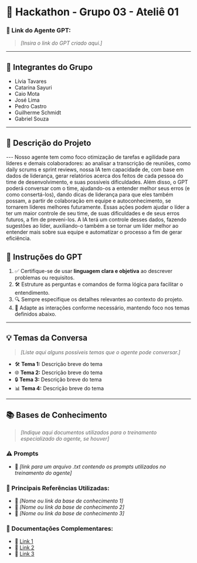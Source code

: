 # **🚀 Hackathon - Grupo 03 - Ateliê 01**

### **🔗 Link do Agente GPT:**  
> _[Insira o link do GPT criado aqui.]_

---

## **👥 Integrantes do Grupo**  
- Lívia Tavares
- Catarina Sayuri
- Caio Mota
- José Lima
- Pedro Castro
- Guilherme Schmidt
- Gabriel Souza
---

## **📄 Descrição do Projeto**  
--- Nosso agente tem como foco otimização de tarefas e agilidade para líderes e demais colaboradores: ao analisar a transcrição de reuniões, como daily scrums e sprint reviews, nossa IA tem capacidade de, com base em dados de liderança, gerar relatórios acerca dos feitos de cada pessoa do time de desenvolvimento, e suas possíveis dificuldades. Além disso, o GPT poderá conversar com o time, ajudando-os a entender melhor seus erros (e como consertá-los), dando dicas de liderança para que eles também possam, a partir de colaboração em equipe e autoconhecimento, se tornarem líderes melhores futuramente.
Essas ações podem ajudar o líder a ter um maior controle de seu time, de suas dificuldades e de seus erros futuros, a fim de preveni-los. A IA terá um controle desses dados, fazendo sugestões ao líder, auxiliando-o também a se tornar um líder melhor ao entender mais sobre sua equipe e automatizar o processo a fim de gerar eficiência.

## **🤖 Instruções do GPT** 
> 
1. ✅ Certifique-se de usar **linguagem clara e objetiva** ao descrever problemas ou requisitos.  
2. 🛠️ Estruture as perguntas e comandos de forma lógica para facilitar o entendimento.  
3. 🔍 Sempre especifique os detalhes relevantes ao contexto do projeto.  
4. 🎯 Adapte as interações conforme necessário, mantendo foco nos temas definidos abaixo.  

---

## **💡 Temas da Conversa** 
> _[Liste aqui alguns possíveis temas que o agente pode conversar.]_
- 🛠️ **Tema 1:** Descrição breve do tema  
- 🌐 **Tema 2:** Descrição breve do tema  
- 🔒 **Tema 3:** Descrição breve do tema  
- 📊 **Tema 4:** Descrição breve do tema  

---

## **📚 Bases de Conhecimento**  
> _[Indique aqui documentos utilizados para o treinamento especializado do agente, se houver]_
### **⚠️ Prompts**
- 📗 _[link para um arquivo .txt contendo os prompts utilizados no treinamento do agente]_

### **📘 Principais Referências Utilizadas:**  
- 📗 _[Nome ou link da base de conhecimento 1]_  
- 📙 _[Nome ou link da base de conhecimento 2]_  
- 📕 _[Nome ou link da base de conhecimento 3]_  

### **📖 Documentações Complementares:**  
- 🔗 [Link 1](#)  
- 🔗 [Link 2](#)  
- 🔗 [Link 3](#)  
